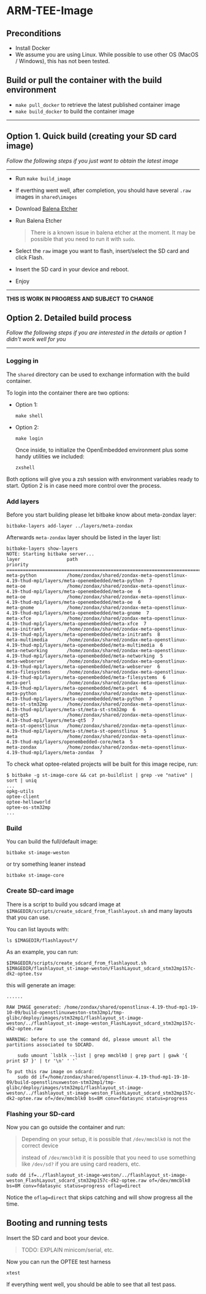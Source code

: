 # ARM-TEE-Image

## Preconditions

- Install Docker
- We assume you are using Linux. While possible to use other OS (MacOS /
  Windows), this has not been tested.

## Build or pull the container with the build environment

- `make pull_docker` to retrieve the latest published container image
- `make build_docker` to build the container image

-------
## Option 1. Quick build (creating your SD card image)

*Follow the following steps if you just want to obtain the latest image*

-------

- Run `make build_image`

- If everthing went well, after completion, you should have several `.raw`
  images in `shared\images`
- Download [Balena Etcher](https://www.balena.io/etcher)
- Run Balena Etcher
    > There is a known issue in balena etcher at the moment. It may be possible
    > that you need to run it with `sudo`.
- Select the `raw` image you want to flash, insert/select the SD card and click
  Flash.
- Insert the SD card in your device and reboot.
- Enjoy

-------

**THIS IS WORK IN PROGRESS AND SUBJECT TO CHANGE**

## Option 2. Detailed build process

*Follow the following steps if you are interested in the details or option 1
didn't work well for you*

--------

### Logging in

The `shared` directory can be used to exchange information with the build container.

To login into the container there are two options:

- Option 1:
  ```
  make shell
  ```

- Option 2:
  ```
  make login
  ```

  Once inside, to initialize the OpenEmbedded environment plus some handy utilities we included:
  ```
  zxshell
  ```

Both options will give you a zsh session with environment variables ready to start. Option 2 is in case need more control over the process.

### Add layers

Before you start building please let bitbake know about meta-zondax layer:

```
bitbake-layers add-layer ../layers/meta-zondax
```

Afterwards `meta-zondax` layer should be listed in the layer list:
```
bitbake-layers show-layers
NOTE: Starting bitbake server...
layer                 path                                      priority
==========================================================================
meta-python           /home/zondax/shared/zondax-meta-openstlinux-4.19-thud-mp1/layers/meta-openembedded/meta-python  7
meta-oe               /home/zondax/shared/zondax-meta-openstlinux-4.19-thud-mp1/layers/meta-openembedded/meta-oe  6
meta-oe               /home/zondax/shared/zondax-meta-openstlinux-4.19-thud-mp1/layers/meta-openembedded/meta-oe  6
meta-gnome            /home/zondax/shared/zondax-meta-openstlinux-4.19-thud-mp1/layers/meta-openembedded/meta-gnome  7
meta-xfce             /home/zondax/shared/zondax-meta-openstlinux-4.19-thud-mp1/layers/meta-openembedded/meta-xfce  7
meta-initramfs        /home/zondax/shared/zondax-meta-openstlinux-4.19-thud-mp1/layers/meta-openembedded/meta-initramfs  8
meta-multimedia       /home/zondax/shared/zondax-meta-openstlinux-4.19-thud-mp1/layers/meta-openembedded/meta-multimedia  6
meta-networking       /home/zondax/shared/zondax-meta-openstlinux-4.19-thud-mp1/layers/meta-openembedded/meta-networking  5
meta-webserver        /home/zondax/shared/zondax-meta-openstlinux-4.19-thud-mp1/layers/meta-openembedded/meta-webserver  6
meta-filesystems      /home/zondax/shared/zondax-meta-openstlinux-4.19-thud-mp1/layers/meta-openembedded/meta-filesystems  6
meta-perl             /home/zondax/shared/zondax-meta-openstlinux-4.19-thud-mp1/layers/meta-openembedded/meta-perl  6
meta-python           /home/zondax/shared/zondax-meta-openstlinux-4.19-thud-mp1/layers/meta-openembedded/meta-python  7
meta-st-stm32mp       /home/zondax/shared/zondax-meta-openstlinux-4.19-thud-mp1/layers/meta-st/meta-st-stm32mp  6
meta-qt5              /home/zondax/shared/zondax-meta-openstlinux-4.19-thud-mp1/layers/meta-qt5  7
meta-st-openstlinux   /home/zondax/shared/zondax-meta-openstlinux-4.19-thud-mp1/layers/meta-st/meta-st-openstlinux  5
meta                  /home/zondax/shared/zondax-meta-openstlinux-4.19-thud-mp1/layers/openembedded-core/meta  5
meta-zondax           /home/zondax/shared/zondax-meta-openstlinux-4.19-thud-mp1/layers/meta-zondax  7
```

To check what optee-related projects will be built for this image recipe, run:
```
$ bitbake -g st-image-core && cat pn-buildlist | grep -ve "native" | sort | uniq
...
opkg-utils
optee-client
optee-helloworld
optee-os-stm32mp
...
```
### Build

You can build the full/default image:
```
bitbake st-image-weston
```

or try something leaner instead
```
bitbake st-image-core
```

### Create SD-card image

There is a script to build you sdcard image at
`$IMAGEDIR/scripts/create_sdcard_from_flashlayout.sh` and many layouts that you
can use.

You can list layouts with:
```
ls $IMAGEDIR/flashlayout*/
```

As an example, you can run:
```
$IMAGEDIR/scripts/create_sdcard_from_flashlayout.sh $IMAGEDIR/flashlayout_st-image-weston/FlashLayout_sdcard_stm32mp157c-dk2-optee.tsv
```

this will generate an image:
```
......

RAW IMAGE generated: /home/zondax/shared/openstlinux-4.19-thud-mp1-19-10-09/build-openstlinuxweston-stm32mp1/tmp-glibc/deploy/images/stm32mp1/flashlayout_st-image-weston/../flashlayout_st-image-weston_FlashLayout_sdcard_stm32mp157c-dk2-optee.raw

WARNING: before to use the command dd, please umount all the partitions associated to SDCARD.

    sudo umount `lsblk --list | grep mmcblk0 | grep part | gawk '{ print $7 }' | tr '\n' ' '`

To put this raw image on sdcard:
    sudo dd if=/home/zondax/shared/openstlinux-4.19-thud-mp1-19-10-09/build-openstlinuxweston-stm32mp1/tmp-glibc/deploy/images/stm32mp1/flashlayout_st-image-weston/../flashlayout_st-image-weston_FlashLayout_sdcard_stm32mp157c-dk2-optee.raw of=/dev/mmcblk0 bs=8M conv=fdatasync status=progress
```

### Flashing your SD-card

Now you can go outside the container and run:

> Depending on your setup, it is possible that `/dev/mmcblk0` is not the correct
>device
>
>instead of `/dev/mmcblk0` it is possible that you need to use something like
>`/dev/sd?` if you are using card readers, etc.

```
sudo dd if=../flashlayout_st-image-weston/../flashlayout_st-image-weston_FlashLayout_sdcard_stm32mp157c-dk2-optee.raw of=/dev/mmcblk0 bs=8M conv=fdatasync status=progress oflag=direct
```
Notice the `oflag=direct` that skips catching and will show progress all the time.

## Booting and running tests

Insert the SD card and boot your device.

> TODO: EXPLAIN minicom/serial, etc.

Now you can run the OPTEE test harness

```
xtest
```

If everything went well, you should be able to see that all test pass.

